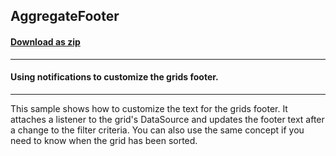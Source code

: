 ## AggregateFooter
#### [Download as zip](https://grapecity.github.io/DownGit/#/home?url=https://github.com/GrapeCity/ComponentOne-WinForms-Samples/tree/master/NetFramework\TrueDBGrid\CS\AggreGateFooter)
____
#### Using notifications to customize the grids footer.
____
This sample shows how to customize the text for the grids footer.  It attaches a listener to the grid's DataSource and updates the footer text after a change to the filter criteria.  You can also use the same concept if you need to know when the grid has been sorted. 